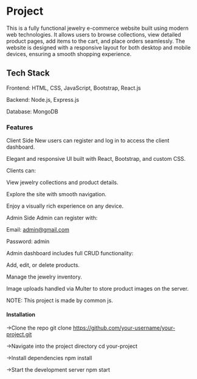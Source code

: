 # Project
This is a fully functional jewelry e-commerce website built using modern web technologies. It allows users to browse collections, view detailed product pages, add items to the cart, and place orders seamlessly. The website is designed with a responsive layout for both desktop and mobile devices, ensuring a smooth shopping experience.

## Tech Stack

Frontend: HTML, CSS, JavaScript, Bootstrap, React.js

Backend: Node.js, Express.js

Database: MongoDB

### Features

Client Side
New users can register and log in to access the client dashboard.

Elegant and responsive UI built with React, Bootstrap, and custom CSS.

Clients can:

View jewelry collections and product details.

Explore the site with smooth navigation.

Enjoy a visually rich experience on any device.

Admin Side
Admin can register with:

Email: admin@gmail.com

Password: admin

Admin dashboard includes full CRUD functionality:

Add, edit, or delete products.

Manage the jewelry inventory.

Image uploads handled via Multer to store product images on the server.

NOTE: This project is made by common js.

#### Installation

->Clone the repo
  git clone https://github.com/your-username/your-project.git

->Navigate into the project directory
  cd your-project

->Install dependencies
  npm install

->Start the development server
  npm start


